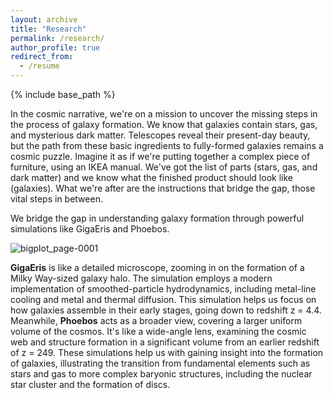 ```yaml
---
layout: archive
title: "Research"
permalink: /research/
author_profile: true
redirect_from:
  - /resume
---
```

{% include base_path %}

In the cosmic narrative,  we're on a mission to uncover the missing steps in the process of galaxy formation. We know that galaxies contain stars, gas, and mysterious dark matter. Telescopes reveal their present-day beauty, but the path from these basic ingredients to fully-formed galaxies remains a cosmic puzzle. Imagine it as if we're putting together a complex piece of furniture, using an IKEA manual. We've got the list of parts (stars, gas, and dark matter) and we know what the finished product should look like (galaxies). What we're after are the instructions that bridge the gap, those vital steps in between.

We bridge the gap in understanding galaxy formation through powerful simulations like GigaEris and Phoebos. 

![bigplot_page-0001](https://github.com/fvandonkelaar/Fvandonkelaar.github.io/assets/57528256/58cf9b36-9d45-4e64-a7bb-361b6b1fcd9e)

**GigaEris** is like a detailed microscope, zooming in on the formation of a Milky Way-sized galaxy halo. The simulation employs a modern implementation of smoothed-particle hydrodynamics, including metal-line cooling and metal and thermal diffusion. This simulation helps us focus on how galaxies assemble in their early stages, going down to redshift z = 4.4. Meanwhile, **Phoebos** acts as a broader view, covering a larger uniform volume of the cosmos. It's like a wide-angle lens, examining the cosmic web and structure formation in a significant volume from an earlier redshift of z = 249.  These simulations help us with gaining insight into the formation of galaxies, illustrating the transition from fundamental elements such as stars and gas to more complex baryonic structures, including the nuclear star cluster and the formation of discs.





